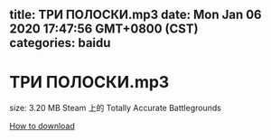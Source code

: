
title: ТРИ ПОЛОСКИ.mp3
date: Mon Jan 06 2020 17:47:56 GMT+0800 (CST)    
categories: baidu
---

# ТРИ ПОЛОСКИ.mp3
size: 3.20 MB
 Steam 上的 Totally Accurate Battlegrounds
 

[How to download](https://bpcam.bemobtrk.com/go/2ceec3aa-1ca2-46d6-b9ff-aaa5c184517c?jno=1155)